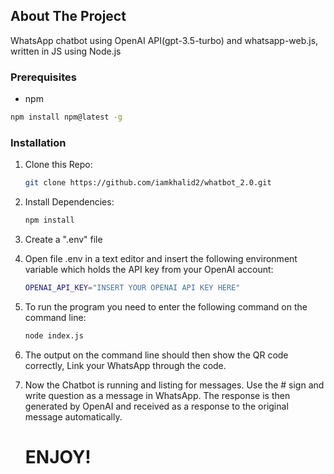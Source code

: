 ## About The Project
 WhatsApp chatbot using OpenAI API(gpt-3.5-turbo) and whatsapp-web.js, written in JS using Node.js
 
 ### Prerequisites

* npm
```sh
npm install npm@latest -g
```
 
 
### Installation


1. Clone this Repo:
     ```sh
     git clone https://github.com/iamkhalid2/whatbot_2.0.git
     ```
 
2. Install Dependencies:
    ```sh
    npm install
    ```
    
3. Create a ".env" file


4. Open file .env in a text editor and insert the following environment variable which holds the API key from your OpenAI account:
     ```sh 
    OPENAI_API_KEY="INSERT YOUR OPENAI API KEY HERE"
    ```
    
5. To run the program you need to enter the following command on the command line:
    ```sh
    node index.js
    ```
    
6. The output on the command line should then show the QR code correctly, Link your WhatsApp through the code.


7. Now the Chatbot is running and listing for messages. Use the # sign and write question as a message in WhatsApp. The response is then generated by OpenAI and received as a response to the original message automatically.


   # ENJOY!





    
    
